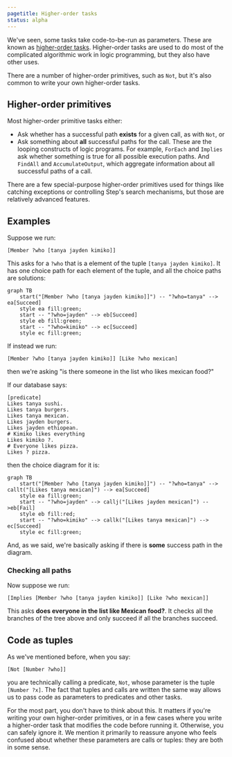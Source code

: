 ```yaml
---
pagetitle: Higher-order tasks
status: alpha
---
```

We've seen, some tasks take code-to-be-run as parameters.  These are known as [higher-order tasks](wiki:Higher-order_function).  Higher-order tasks are used to do most of the complicated algorithmic work in logic programming, but they also have other uses.

There are a number of higher-order primitives, such as `Not`, but it's also common to write your own higher-order tasks.

## Higher-order primitives

Most higher-order primitive tasks either:
* Ask whether has a successful path **exists** for a given call, as with `Not`, or
* Ask something about **all** successful paths for the call.  These are the looping constructs of logic programs.  For example, `ForEach` and `Implies` ask whether something is true for all possible execution paths.  And `FindAll` and `AccumulateOutput`, which aggregate information about all successful paths of a call.

There are a few special-purpose higher-order primitives used for things like catching exceptions or controlling Step's search mechanisms, but those are relatively advanced features.

## Examples

Suppose we run:
```Step
[Member ?who [tanya jayden kimiko]]
```
This asks for a `?who` that is a element of the tuple `[tanya jayden kimiko]`.  It has one choice path for each element of the tuple, and all the choice paths are solutions:
```mermaid
graph TB
    start("[Member ?who [tanya jayden kimiko]]") -- "?who=tanya" --> ea[Succeed]
    style ea fill:green;
    start -- "?who=jayden" --> eb[Succeed]
    style eb fill:green;
    start -- "?who=kimiko" --> ec[Succeed]
    style ec fill:green;
```

If instead we run:
```Step
[Member ?who [tanya jayden kimiko]] [Like ?who mexican]
```
then we're asking "is there someone in the list who likes mexican food?"

If our database says:
```step
[predicate]
Likes tanya sushi.
Likes tanya burgers.
Likes tanya mexican.
Likes jayden burgers.
Likes jayden ethiopean.
# Kimiko likes everything
Likes kimiko ?.
# Everyone likes pizza.
Likes ? pizza.
```
then the choice diagram for it is:
```mermaid
graph TB
    start("[Member ?who [tanya jayden kimiko]]") -- "?who=tanya" --> callt("[Likes tanya mexican]") --> ea[Succeed]
    style ea fill:green;
    start -- "?who=jayden" --> callj("[Likes jayden mexican]") -->eb[Fail]
    style eb fill:red;
    start -- "?who=kimiko" --> callk("[Likes tanya mexican]") --> ec[Succeed]
    style ec fill:green;
```
And, as we said, we're basically asking if there is **some** success path in the diagram.

### Checking all paths

Now suppose we run:
```Step
[Implies [Member ?who [tanya jayden kimiko]] [Like ?who mexican]]
```
This asks **does everyone in the list like Mexican food?**.  It checks all the branches of the tree above and only succeed if all the branches succeed.

## Code as tuples

As we've mentioned before, when you say:
```step
[Not [Number ?who]]
```
you are technically calling a predicate, `Not`, whose parameter is the tuple `[Number ?x]`.  The fact that tuples and calls are written the same way allows us to pass code as parameters to predicates and other tasks.

For the most part, you don't have to think about this.  It matters if you're writing your own higher-order primitives, or in a few cases where you write a higher-order task that modifies the code before running it.  Otherwise, you can safely ignore it.  We mention it primarily to reassure anyone who feels confused about whether these parameters are calls or tuples: they are both in some sense.
